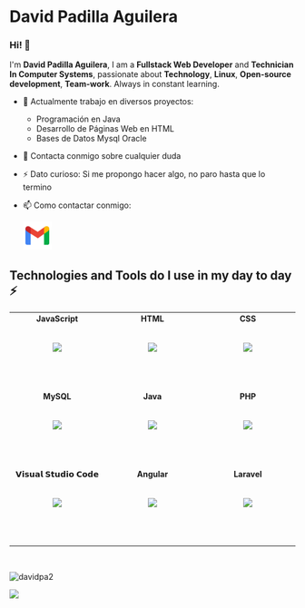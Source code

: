 # David Padilla Aguilera
### Hi! 👋

I'm **David Padilla Aguilera**, I am a **Fullstack Web Developer** and **Technician In Computer Systems**, passionate about **Technology**, **Linux**, **Open-source development**, **Team-work**. Always in constant learning.


- 🔭 Actualmente trabajo en diversos proyectos:
    * Programación en Java
    * Desarrollo de Páginas Web en HTML
    * Bases de Datos Mysql Oracle​

- 💬 Contacta conmigo sobre cualquier duda
- ⚡ Dato curioso: Si me propongo hacer algo, no paro hasta que lo termino
- 📫 Como contactar conmigo:

  <a href="mailto:davidpaag2002@gmail.com"><img src="https://github.com/FranciscoFer99/resources/blob/main/IconGmail.png" width="50" height="50" ></a>


## Technologies and Tools do I use in my day to day ⚡

<table width="100%">
  <tbody>
    <tr valign="top">
      <td width="25%" align="center" style="padding-bottom:3rem">
          <span><b>JavaScript</b></span><br/><br/><br/>
        <img height="64px" src="https://www.manejandodatos.es/wp-content/uploads/2015/03/javascript.png">
        <br/><br/>
      </td>
      <td width="25%" align="center" style="padding-bottom:3rem">
          <span><b>HTML</b></span><br/><br/><br/>
        <img height="64px" src="https://cdn.svgporn.com/logos/html-5.svg">
        <br/><br/>
      </td>
      <td width="25%" align="center" style="padding-bottom:3rem">
          <span><b>CSS</b></span><br/><br/><br/>
         <img height="64px" src="https://cdn.svgporn.com/logos/css-3.svg">
         <br/><br/>
      </td>
    </tr>
    <tr valign="top">
      <td width="25%" align="center" style="padding-bottom:3rem">
         <span><b>MySQL</b></span><br/><br/><br/>
        <img height="64px" src="https://cdn.svgporn.com/logos/mysql.svg">
        <br/><br/>
      </td>
      <td width="25%" align="center" style="padding-bottom:3rem">
          <span><b>Java</b></span><br/><br/><br/>
        <img height="64px" src="https://cdn.svgporn.com/logos/java.svg">
        <br/><br/>
      </td> 
      <td width="25%" align="center" style="padding-bottom:3rem">
          <span><b>PHP</b></span><br/><br/><br/>
         <img height="64px" src="http://lineadecodigo.com/wp-content/uploads/2013/11/php.png">
         <br/><br/>
      </td>
    </tr>
    <tr valign="top">      
      <td width="25%" align="center" style="padding-bottom:3rem">
        <span>𝗩𝗶𝘀𝘂𝗮𝗹 𝗦𝘁𝘂𝗱𝗶𝗼 𝗖𝗼𝗱𝗲</span><br/><br/><br/>
        <img height="64px" src="https://cdn.svgporn.com/logos/visual-studio-code.svg">
        <br/><br/>
      </td>
       <td width="25%" align="center" style="padding-bottom:3rem">
          <span><b>Angular</b></span><br/><br/><br/>
        <img height="64px" src="https://upload.wikimedia.org/wikipedia/commons/thumb/c/cf/Angular_full_color_logo.svg/2048px-Angular_full_color_logo.svg.png">
        <br/><br/>
      </td>
      <td width="25%" align="center" style="padding-bottom:3rem">
            <span><b>Laravel</b></span><br/><br/><br/>
        <img height="64px" src="https://upload.wikimedia.org/wikipedia/commons/thumb/9/9a/Laravel.svg/1200px-Laravel.svg.png">
        <br/><br/>
      </td>
    </tr>
  </tbody>
</table>


<br/>
<p><img src="https://github-readme-stats.vercel.app/api/top-langs?username=davidpa2&show_icons=true&locale=en&layout=compact" alt="davidpa2" /></p>
<p><img src="https://github-readme-stats.vercel.app/api?username=davidpa2&hide=contribs,prs)](https://github.com/davidpa2/github-readme-stats" /></p>
